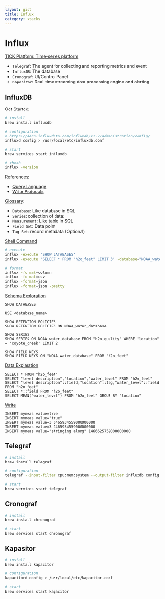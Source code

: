 ```yaml
---
layout: gist
title: Influx
category: stacks
---
```


# Influx

[TICK Platform: Time-series platform](https://www.influxdata.com/time-series-platform/)
- `Telegraf`: The agent for collecting and reporting metrics and event
- `InfluxDB`: The database
- `Cronograf`: UI/Control Panel
- `Kapasitor`: Real-time streaming data processing engine and alerting

## InfluxDB

Get Started:
```bash
# install 
brew install influxdb 

# configuration
# https://docs.influxdata.com/influxdb/v1.7/administration/config/
influxd config > /usr/local/etc/influxdb.conf

# start
brew services start influxdb

# check
influx -version
```

References:
- [Query Language](https://docs.influxdata.com/influxdb/v1.7/query_language/)
- [Write Protocols](https://docs.influxdata.com/influxdb/v1.7/write_protocols/)

[Glossary](https://docs.influxdata.com/influxdb/v1.7/concepts/glossary/):
- `Database`: Like database in SQL
- `Series`: collection of data; 
- `Measurement`: Like table in SQL
- `Field Set`: Data point
- `Tag Set`: record metadata (Optional)


[Shell Command](https://docs.influxdata.com/influxdb/v1.7/tools/shell/)
```bash
# execute
influx -execute 'SHOW DATABASES'
influx -execute 'SELECT * FROM "h2o_feet" LIMIT 3' -database="NOAA_water_database" -precision=rfc3339

# format
influx -format=column
influx -format=csv
influx -format=json
influx -format=json -pretty
```

[Schema Exploration](https://docs.influxdata.com/influxdb/v1.7/query_language/schema_exploration/)
```
SHOW DATABASES

USE <database_name>

SHOW RETENTION POLICIES
SHOW RETENTION POLICIES ON NOAA_water_database

SHOW SERIES
SHOW SERIES ON NOAA_water_database FROM "h2o_quality" WHERE "location" = 'coyote_creek' LIMIT 2

SHOW FIELD KEYS
SHOW FIELD KEYS ON "NOAA_water_database" FROM "h2o_feet"
```

[Data Explaration](https://docs.influxdata.com/influxdb/v1.7/query_language/data_exploration/)
```
SELECT * FROM "h2o_feet"
SELECT "level description","location","water_level" FROM "h2o_feet"
SELECT "level description"::field,"location"::tag,"water_level"::field FROM "h2o_feet"
SELECT *::field FROM "h2o_feet"
SELECT MEAN("water_level") FROM "h2o_feet" GROUP BY "location"
```

[Write](https://docs.influxdata.com/influxdb/v1.7/write_protocols/line_protocol_reference/)
```
INSERT mymeas value=true
INSERT mymeas value="true"
INSERT mymeas value=3 1465934559000000000
INSERT mymeas value=3 1465934559000000000
INSERT mymeas value="stringing along" 1466625759000000000
```

## Telegraf

```bash
# install
brew install telegraf

# configuration
telegraf --input-filter cpu:mem:system --output-filter influxdb config > /usr/local/etc/telegraf.conf

# start
brew services start telegraf
```

## Cronograf

```bash
# install
brew install chronograf

# start
brew services start chronograf
```

## Kapasitor

```bash
# install
brew install kapacitor

# configuration
kapacitord config > /usr/local/etc/kapacitor.conf

# start
brew services start kapacitor
```
